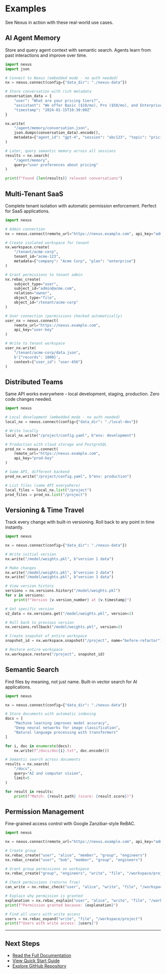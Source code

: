 # Examples

See Nexus in action with these real-world use cases.

## AI Agent Memory

Store and query agent context with semantic search. Agents learn from past interactions and improve over time.

```python
import nexus
import json

# Connect to Nexus (embedded mode - no auth needed)
nx = nexus.connect(config={"data_dir": "./nexus-data"})

# Store conversation with rich metadata
conversation_data = {
    "user": "What are your pricing tiers?",
    "assistant": "We offer Basic ($10/mo), Pro ($50/mo), and Enterprise (custom)",
    "timestamp": "2024-01-15T10:30:00Z"
}

nx.write(
    "/agent/memory/conversation.json",
    json.dumps(conversation_data).encode(),
    metadata={"agent_id": "gpt-4", "session": "abc123", "topic": "pricing"}
)

# Later, query semantic memory across all sessions
results = nx.search(
    "/agent/memory",
    query="user preferences about pricing"
)

print(f"Found {len(results)} relevant conversations")
```

## Multi-Tenant SaaS

Complete tenant isolation with automatic permission enforcement. Perfect for SaaS applications.

```python
import nexus

# Admin connection
nx = nexus.connect(remote_url="https://nexus.example.com", api_key="admin-key")

# Create isolated workspace for tenant
nx.workspace.create(
    "/tenant/acme-corp",
    tenant_id="acme-123",
    metadata={"company": "Acme Corp", "plan": "enterprise"}
)

# Grant permissions to tenant admin
nx.rebac_create(
    subject_type="user",
    subject_id="admin@acme.com",
    relation="owner",
    object_type="file",
    object_id="/tenant/acme-corp"
)

# User connection (permissions checked automatically)
user_nx = nexus.connect(
    remote_url="https://nexus.example.com",
    api_key="user-key"
)

# Write to tenant workspace
user_nx.write(
    "/tenant/acme-corp/data.json",
    b'{"records": 1000}',
    context={"user_id": "user-456"}
)
```

## Distributed Teams

Same API works everywhere - local development, staging, production. Zero code changes needed.

```python
import nexus

# Local development (embedded mode - no auth needed)
local_nx = nexus.connect(config={"data_dir": "./local-dev"})

# Write locally
local_nx.write("/project/config.yaml", b"env: development")

# Production with cloud storage and PostgreSQL
prod_nx = nexus.connect(
    remote_url="https://nexus.example.com",
    api_key="prod-key"
)

# Same API, different backend
prod_nx.write("/project/config.yaml", b"env: production")

# List files (same API everywhere)
local_files = local_nx.list("/project")
prod_files = prod_nx.list("/project")
```

## Versioning & Time Travel

Track every change with built-in versioning. Roll back to any point in time instantly.

```python
import nexus

nx = nexus.connect(config={"data_dir": "./nexus-data"})

# Write initial version
nx.write("/model/weights.pkl", b"version 1 data")

# Make changes
nx.write("/model/weights.pkl", b"version 2 data")
nx.write("/model/weights.pkl", b"version 3 data")

# View version history
versions = nx.versions.history("/model/weights.pkl")
for v in versions:
    print(f"Version {v.version_number} at {v.timestamp}")

# Get specific version
v2_data = nx.versions.get("/model/weights.pkl", version=2)

# Roll back to previous version
nx.versions.rollback("/model/weights.pkl", version=2)

# Create snapshot of entire workspace
snapshot_id = nx.workspace.snapshot("/project", name="before-refactor")

# Restore entire workspace
nx.workspace.restore("/project", snapshot_id)
```

## Semantic Search

Find files by meaning, not just name. Built-in vector search for AI applications.

```python
import nexus

nx = nexus.connect(config={"data_dir": "./nexus-data"})

# Store documents with automatic indexing
docs = [
    "Machine learning improves model accuracy",
    "Deep neural networks for image classification",
    "Natural language processing with transformers"
]

for i, doc in enumerate(docs):
    nx.write(f"/docs/doc{i}.txt", doc.encode())

# Semantic search across documents
results = nx.search(
    "/docs",
    query="AI and computer vision",
    limit=5
)

for result in results:
    print(f"Match: {result.path} (score: {result.score})")
```

## Permission Management

Fine-grained access control with Google Zanzibar-style ReBAC.

```python
import nexus

nx = nexus.connect(remote_url="https://nexus.example.com", api_key="admin-key")

# Create group
nx.rebac_create("user", "alice", "member", "group", "engineers")
nx.rebac_create("user", "bob", "member", "group", "engineers")

# Grant group permissions on workspace
nx.rebac_create("group", "engineers", "write", "file", "/workspace/project")

# Check permissions (returns True)
can_write = nx.rebac_check("user", "alice", "write", "file", "/workspace/project/code.py")

# Explain why permission is granted
explanation = nx.rebac_explain("user", "alice", "write", "file", "/workspace/project/code.py")
print(f"Permission granted because: {explanation}")

# Find all users with write access
users = nx.rebac_expand("write", "file", "/workspace/project")
print(f"Users with write access: {users}")
```

---

## Next Steps

- [Read the Full Documentation](api/index.md)
- [View Quick Start Guide](index.md#quick-start-in-30-seconds)
- [Explore GitHub Repository](https://github.com/nexi-lab/nexus)

